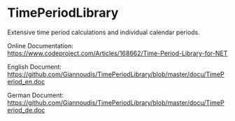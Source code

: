 # TimePeriodLibrary
Extensive time period calculations and individual calendar periods.

Online Documentation: https://www.codeproject.com/Articles/168662/Time-Period-Library-for-NET

English Document: https://github.com/Giannoudis/TimePeriodLibrary/blob/master/docu/TimePeriod_en.doc

German Document: https://github.com/Giannoudis/TimePeriodLibrary/blob/master/docu/TimePeriod_de.doc
